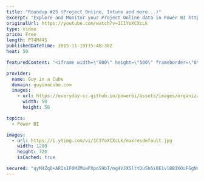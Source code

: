 ```yaml
---
title: "Roundup #25 (Project Online, Intune and more...)"
excerpt: "Explore and Monitor your Project Online data in Power BI http://blogs.msdn.com/b/powerbi/archive/2015/11/18/explore-and-monitor-your-project-online-data-in-power-bi.aspx  Power BI Weekly Service Update http://blogs.msdn.com/b/powerbi/archive/2015/11/17/power-bi-weekly-service-update-1117.aspx  Enterprise"
originalUrl: https://youtube.com/watch?v=1C1YoXCXcLk
type: video
price: Free
length: PT4M44S
publishedDateTime: 2015-11-19T15:48:38Z
heat: 50

featuredContent: "<iframe width=\"800\" height=\"500\" frameborder=\"0\" src=\"https://www.youtube.com/embed/1C1YoXCXcLk\" allow=\"accelerometer; autoplay; encrypted-media; gyroscope; picture-in-picture\" allowfullscreen></iframe>"

provider:
  name: Guy in a Cube
  domain: guyinacube.com
  images:
    - url: https://everyday-cc.github.io/powerbi/assets/images/organizations/guyinacube.com-50x50.jpg
      width: 50
      height: 50

topics:
  - Power BI

images:
  - url: https://i.ytimg.com/vi/1C1YoXCXcLk/maxresdefault.jpg
    width: 1280
    height: 720
    isCached: true

secured: "qyM4ZqD+ARIs1F0MZMuwPXpoS9bT/mg4VJXSlttDuSh6i0E1vlBBIKOuFGgNn02tPXwtyXTdjxpBWhlE/ZIljst/2evWm650SamIIas/rEHiO4QqKosw4QP0iWFlUWcCwElBabQrOpvya4QBWtM2PyCTWRRu040l7o6DI+KQ7ELRbvCPFhoA6yH7TX1SE+5E62qIMbMqQ6qC+7j5NkzwfZhCbE1k0vOuTasOU7iaiLRmFLg+tMRTxtZK4avSSW13FXhC0n1FzDg5Cf9mFoEs11WZzRy3BgzeRgyAbQ3PrgxGVCKtqP++5RSpIE6Uphvnd4mQndYDvD/tyDgoGagauiOUbEHimqFXB+Y5W9gnijh0fO6xFIlgiWeb+siRlkqyvR08l9Fb6b7MuagqdOONl8xP4jjrtmu/iyQGDDTy2RQ=;p8ZGoFLdFk2OzHLyax9jyw=="
---
```


